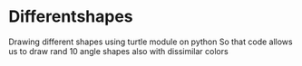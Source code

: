 # Differentshapes
Drawing different shapes using turtle module on python
So that code allows us to draw rand 10 angle shapes also with dissimilar colors
